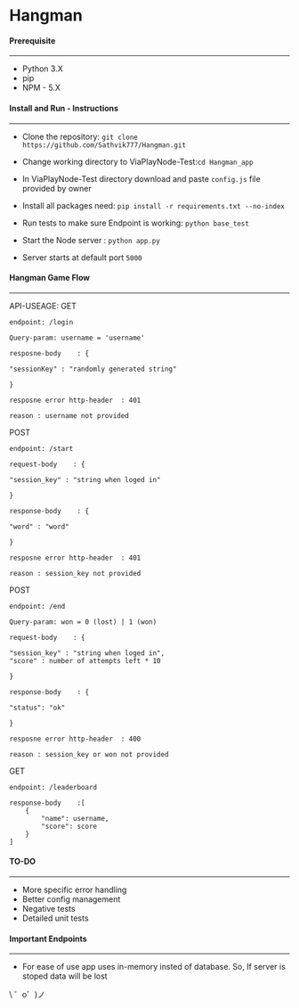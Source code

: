 # Hangman


#### Prerequisite
------------------------

* Python 3.X
* pip
* NPM - 5.X


#### Install and Run - Instructions
------------------------

- Clone the repository: `git clone https://github.com/Sathvik777/Hangman.git`

- Change working directory to ViaPlayNode-Test:`cd Hangman_app`

- In ViaPlayNode-Test directory  download and paste `config.js` file provided by owner

- Install all packages need: `pip install -r requirements.txt --no-index`

- Run tests to make sure Endpoint is working: `python base_test`

- Start the Node server : `python app.py`

- Server starts at default port `5000`

#### Hangman Game Flow
------------------------
API-USEAGE:
  GET

    endpoint: /login

    Query-param: username = 'username'

    resposne-body    : {

    "sessionKey" : "randomly generated string"

    }

    resposne error http-header  : 401

    reason : username not provided


  POST

    endpoint: /start

    request-body    : {

    "session_key" : "string when loged in"

    }

    response-body    : {

    "word" : "word"

    }

    resposne error http-header  : 401

    reason : session_key not provided

  POST

    endpoint: /end

    Query-param: won = 0 (lost) | 1 (won)

    request-body    : {

    "session_key" : "string when loged in",
    "score" : number of attempts left * 10

    }

    response-body    : {

    "status": "ok"

    }

    resposne error http-header  : 400

    reason : session_key or won not provided

  GET

    endpoint: /leaderboard

    response-body    :[
        {
            "name": username,
            "score": score
        }
    ] 

    
#### TO-DO
------------------------
* More specific error handling
* Better config management
* Negative tests
* Detailed unit tests



#### Important Endpoints
------------------------

* For ease of use app uses in-memory insted of database. So, If server is stoped data will be lost



\ ゜o゜)ノ

